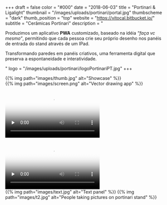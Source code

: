 +++
draft = false
color = "#000"
date = "2018-06-03"
title = "Portinari & Ligalight"
thumbnail = "/images/uploads/portinari/portal.jpg"
thumbscheme = "dark"
thumb_position = "top"
website = "https://vitocal.bitbucket.io/"
subtitle = "Cerâmicas Portinari"
description = "<p>Produzimos um aplicativo <b>PWA</b> customizado, baseado na idéia <i>“faça vc mesmo”</i>, permitindo que cada pessoa crie seu próprio desenho nos panéis de entrada do stand através de um IPad.</p><p>Transformando paredes em panéis criativos, uma ferramenta digital que preserva a espontaneidade e interatividade.</p>"
logo = "/images/uploads/portinari/logoPortinariPT.jpg"
+++

<div class="gallery">
  {{% img path="images/thumb.jpg" alt="Showcase" %}}
  <div class="container grid browser-mask">
    <div class="cellphone margin:auto pad:big">
      <div class="marvel-device ipad landscape">
          <div class="camera"></div>
          <div class="screen">
              {{% img path="images/screen.png" alt="Vector drawing app" %}}
              <!-- <img src="/images/uploads/portinari/screen.png" alt="Vector drawing app" /> -->
          </div>
          <div class="home"></div>
      </div>
    </div>
  </div>
<!--
  <div class="browser-mask">
    <div class="browser-screen appearFromBottom :play">
      {{% img path="images/admin.png" alt="Administrator screen" %}}
    </div>
  </div>
-->

  <video poster='{{% resource_path path="images/tree_poster.jpg" %}}' preload="none" 
        controls src='{{% resource_path path="images/tree.mp4" %}}' type="video/mp4"></video>

  <div class="gallery-columns">
    <div>
        <video poster='{{% resource_path path="images/user_poster.jpg" %}}' preload="none" 
          controls src='{{% resource_path path="images/user.mp4" %}}' type="video/mp4"></video>
    </div>
    <div>
        {{% img path="images/text.jpg" alt="Text panel" %}}
        {{% img path="images/t2.jpg" alt="People taking pictures on portinari stand" %}}
    </div>
  </div>
</div>